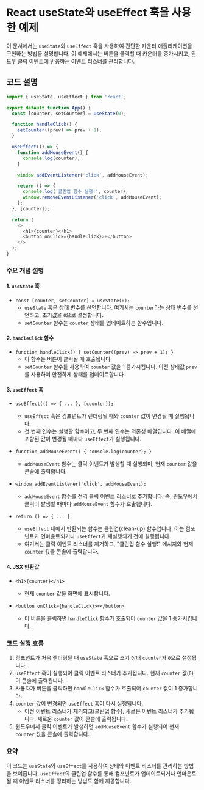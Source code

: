 # React useState와 useEffect 훅을 사용한 예제

이 문서에서는 `useState`와 `useEffect` 훅을 사용하여 간단한 카운터 애플리케이션을 구현하는 방법을 설명합니다. 이 예제에서는 버튼을 클릭할 때 카운터를 증가시키고, 윈도우 클릭 이벤트에 반응하는 이벤트 리스너를 관리합니다.

## 코드 설명

```javascript
import { useState, useEffect } from 'react';

export default function App() {
  const [counter, setCounter] = useState(0);

  function handleClick() {
    setCounter((prev) => prev + 1);
  }

  useEffect(() => {
    function addMouseEvent() {
      console.log(counter);
    }

    window.addEventListener('click', addMouseEvent);

    return () => {
      console.log('클린업 함수 실행!', counter);
      window.removeEventListener('click', addMouseEvent);
    };
  }, [counter]);

  return (
    <>
      <h1>{counter}</h1>
      <button onClick={handleClick}>+</button>
    </>
  );
}
```

### 주요 개념 설명

#### 1. `useState` 훅

- `const [counter, setCounter] = useState(0);`
  - `useState` 훅은 상태 변수를 선언합니다. 여기서는 `counter`라는 상태 변수를 선언하고, 초기값을 `0`으로 설정합니다.
  - `setCounter` 함수는 `counter` 상태를 업데이트하는 함수입니다.

#### 2. `handleClick` 함수

- `function handleClick() { setCounter((prev) => prev + 1); }`
  - 이 함수는 버튼이 클릭될 때 호출됩니다.
  - `setCounter` 함수를 사용하여 `counter` 값을 1 증가시킵니다. 이전 상태값 `prev`를 사용하여 안전하게 상태를 업데이트합니다.

#### 3. `useEffect` 훅

- `useEffect(() => { ... }, [counter]);`
  - `useEffect` 훅은 컴포넌트가 렌더링될 때와 `counter` 값이 변경될 때 실행됩니다.
  - 첫 번째 인수는 실행할 함수이고, 두 번째 인수는 의존성 배열입니다. 이 배열에 포함된 값이 변경될 때마다 `useEffect`가 실행됩니다.

- `function addMouseEvent() { console.log(counter); }`
  - `addMouseEvent` 함수는 클릭 이벤트가 발생할 때 실행되며, 현재 `counter` 값을 콘솔에 출력합니다.

- `window.addEventListener('click', addMouseEvent);`
  - `addMouseEvent` 함수를 전역 클릭 이벤트 리스너로 추가합니다. 즉, 윈도우에서 클릭이 발생할 때마다 `addMouseEvent` 함수가 호출됩니다.

- `return () => { ... }`
  - `useEffect` 내에서 반환되는 함수는 클린업(clean-up) 함수입니다. 이는 컴포넌트가 언마운트되거나 `useEffect`가 재실행되기 전에 실행됩니다.
  - 여기서는 클릭 이벤트 리스너를 제거하고, "클린업 함수 실행!" 메시지와 현재 `counter` 값을 콘솔에 출력합니다.

#### 4. JSX 반환값

- `<h1>{counter}</h1>`
  - 현재 `counter` 값을 화면에 표시합니다.

- `<button onClick={handleClick}>+</button>`
  - 이 버튼을 클릭하면 `handleClick` 함수가 호출되어 `counter` 값을 1 증가시킵니다.

### 코드 실행 흐름

1. 컴포넌트가 처음 렌더링될 때 `useState` 훅으로 초기 상태 `counter`가 `0`으로 설정됩니다.
2. `useEffect` 훅이 실행되어 클릭 이벤트 리스너가 추가됩니다. 현재 `counter` 값(`0`)이 콘솔에 출력됩니다.
3. 사용자가 버튼을 클릭하면 `handleClick` 함수가 호출되어 `counter` 값이 1 증가합니다.
4. `counter` 값이 변경되면 `useEffect` 훅이 다시 실행됩니다.
   - 이전 이벤트 리스너가 제거되고(클린업 함수), 새로운 이벤트 리스너가 추가됩니다. 새로운 `counter` 값이 콘솔에 출력됩니다.
5. 윈도우에서 클릭 이벤트가 발생하면 `addMouseEvent` 함수가 실행되어 현재 `counter` 값을 콘솔에 출력합니다.

### 요약

이 코드는 `useState`와 `useEffect`를 사용하여 상태와 이벤트 리스너를 관리하는 방법을 보여줍니다. `useEffect`의 클린업 함수를 통해 컴포넌트가 업데이트되거나 언마운트될 때 이벤트 리스너를 정리하는 방법도 함께 제공합니다.
